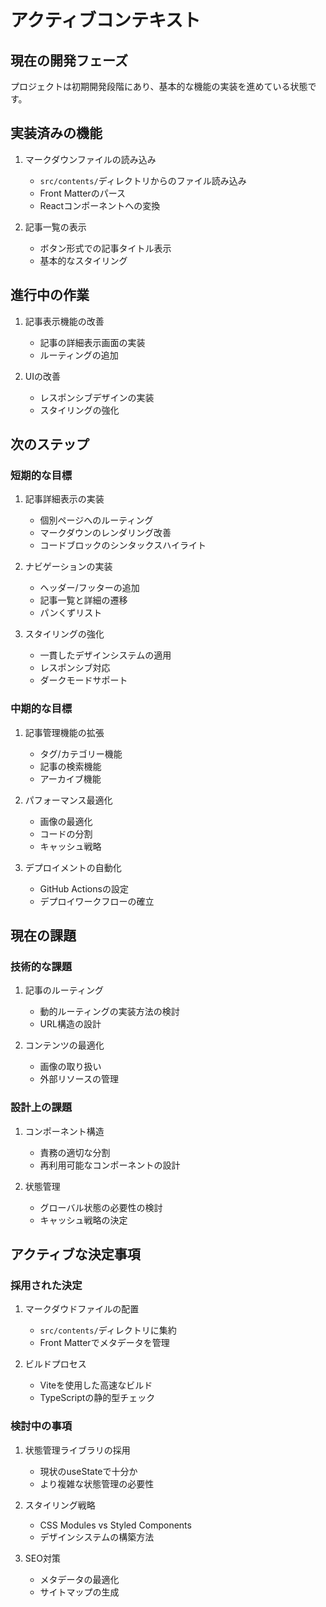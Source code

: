 # アクティブコンテキスト

## 現在の開発フェーズ
プロジェクトは初期開発段階にあり、基本的な機能の実装を進めている状態です。

## 実装済みの機能
1. マークダウンファイルの読み込み
   - `src/contents/`ディレクトリからのファイル読み込み
   - Front Matterのパース
   - Reactコンポーネントへの変換

2. 記事一覧の表示
   - ボタン形式での記事タイトル表示
   - 基本的なスタイリング

## 進行中の作業
1. 記事表示機能の改善
   - 記事の詳細表示画面の実装
   - ルーティングの追加

2. UIの改善
   - レスポンシブデザインの実装
   - スタイリングの強化

## 次のステップ

### 短期的な目標
1. 記事詳細表示の実装
   - 個別ページへのルーティング
   - マークダウンのレンダリング改善
   - コードブロックのシンタックスハイライト

2. ナビゲーションの実装
   - ヘッダー/フッターの追加
   - 記事一覧と詳細の遷移
   - パンくずリスト

3. スタイリングの強化
   - 一貫したデザインシステムの適用
   - レスポンシブ対応
   - ダークモードサポート

### 中期的な目標
1. 記事管理機能の拡張
   - タグ/カテゴリー機能
   - 記事の検索機能
   - アーカイブ機能

2. パフォーマンス最適化
   - 画像の最適化
   - コードの分割
   - キャッシュ戦略

3. デプロイメントの自動化
   - GitHub Actionsの設定
   - デプロイワークフローの確立

## 現在の課題

### 技術的な課題
1. 記事のルーティング
   - 動的ルーティングの実装方法の検討
   - URL構造の設計

2. コンテンツの最適化
   - 画像の取り扱い
   - 外部リソースの管理

### 設計上の課題
1. コンポーネント構造
   - 責務の適切な分割
   - 再利用可能なコンポーネントの設計

2. 状態管理
   - グローバル状態の必要性の検討
   - キャッシュ戦略の決定

## アクティブな決定事項

### 採用された決定
1. マークダウドファイルの配置
   - `src/contents/`ディレクトリに集約
   - Front Matterでメタデータを管理

2. ビルドプロセス
   - Viteを使用した高速なビルド
   - TypeScriptの静的型チェック

### 検討中の事項
1. 状態管理ライブラリの採用
   - 現状のuseStateで十分か
   - より複雑な状態管理の必要性

2. スタイリング戦略
   - CSS Modules vs Styled Components
   - デザインシステムの構築方法

3. SEO対策
   - メタデータの最適化
   - サイトマップの生成
